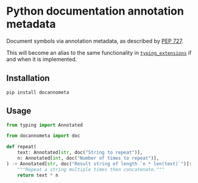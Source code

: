 # Python documentation annotation metadata

Document symbols via annotation metadata, as described by
[PEP 727](https://peps.python.org/pep-0727/).

This will become an alias to the same functionality in
[`typing_extensions`](https://pypi.org/project/typing-extensions/) if and when it is
implemented.

## Installation

```shell
pip install docannometa
```

## Usage

```python
from typing import Annotated

from docannometa import doc

def repeat(
    text: Annotated[str, doc("String to repeat")],
    n: Annotated[int, doc("Number of times to repeat")],
) -> Annotated[str, doc("Result string of length `n * len(text)`")]:
    """Repeat a string multiple times then concatenate."""
    return text * n
```
